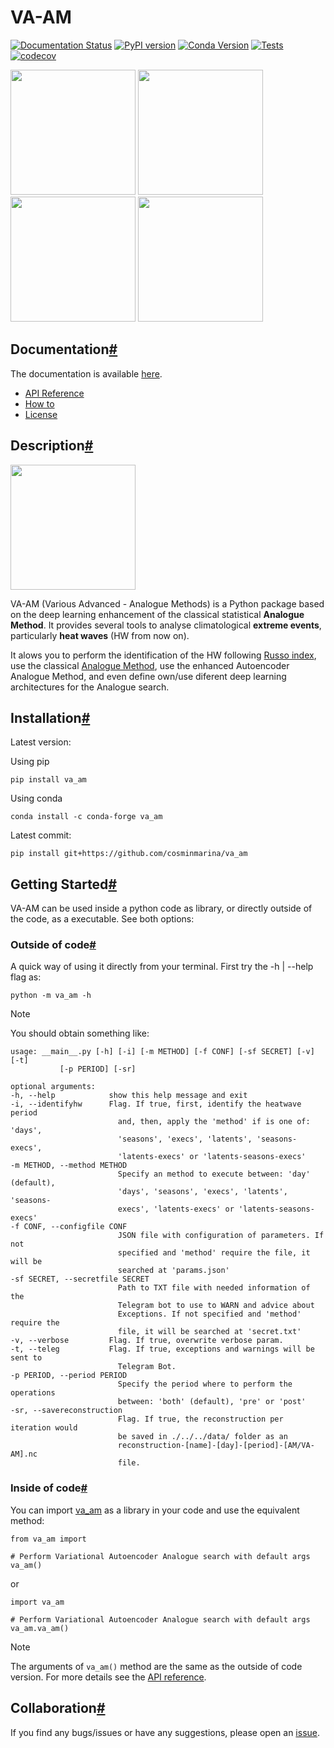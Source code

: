 # VA-AM
[![Documentation Status](https://readthedocs.org/projects/va-am/badge/?version=latest)](https://va-am.readthedocs.io/en/latest/?badge=latest)
[![PyPI version](https://badge.fury.io/py/va-am.svg)](https://badge.fury.io/py/va-am)
[![Conda Version](https://img.shields.io/conda/vn/conda-forge/va-am.svg)](https://anaconda.org/conda-forge/va-am)
[![Tests](https://github.com/GheodeAI/va_am/actions/workflows/python-package.yml/badge.svg?label=Test)](https://github.com/GheodeAI/va_am/actions/workflows/python-package.yml)
[![codecov](https://codecov.io/gh/GheodeAI/va_am/branch/master/graph/badge.svg)](https://codecov.io/gh/GheodeAI/va_am)

<img src="https://raw.githubusercontent.com/cosminmarina/va_am/master/docs/_static/distribution.png" width="200" /> <img src="https://raw.githubusercontent.com/cosminmarina/va_am/master/docs/_static/identification.png" width="200" /> <img src="https://raw.githubusercontent.com/cosminmarina/va_am/master/docs/_static/identification2.png" width="200" /> <img src="https://raw.githubusercontent.com/cosminmarina/va_am/master/docs/_static/distribution2.png" width="200" />

Documentation[#](#documentation "Permalink to this heading")
--------------

The documentation is available [here](https://va-am.readthedocs.io/).

- [API Reference](https://va-am.readthedocs.io/en/latest/modules.html)
- [How to](https://va-am.readthedocs.io/en/latest/how_to.html)
- [License](https://va-am.readthedocs.io/en/latest/license.html)

Description[#](#description "Permalink to this heading")
------------

<img src="https://raw.githubusercontent.com/cosminmarina/va_am/master/docs/_static/va-am.png" width="200" />

VA-AM (Various Advanced - Analogue Methods) is a Python package based on the deep learning enhancement of the classical statistical **Analogue Method**. It provides several tools to analyse climatological **extreme events**, particularly **heat waves** (HW from now on).

It alows you to perform the identification of the HW following [Russo index](https://iopscience.iop.org/article/10.1088/1748-9326/10/12/124003), use the classical [Analogue Method](https://journals.ametsoc.org/view/journals/clim/12/8/1520-0442_1999_012_2474_tamaas_2.0.co_2.xml), use the enhanced Autoencoder Analogue Method, and even define own/use diferent deep learning architectures for the Analogue search.

Installation[#](#installation "Permalink to this heading")
-------------

Latest version:

Using pip

```
pip install va_am
```

Using conda

```
conda install -c conda-forge va_am
```

Latest commit:

```
pip install git+https://github.com/cosminmarina/va_am
```

Getting Started[#](#getting-started "Permalink to this heading")
----------------

VA-AM can be used inside a python code as library, or directly outside of the code, as a executable. See both options:

### Outside of code[#](#outside-of-code "Permalink to this heading")

A quick way of using it directly from your terminal. First try the -h | --help flag as:

```
python -m va_am -h
```

Note

You should obtain something like:

```
usage: __main__.py [-h] [-i] [-m METHOD] [-f CONF] [-sf SECRET] [-v] [-t]
           [-p PERIOD] [-sr]

optional arguments:
-h, --help            show this help message and exit
-i, --identifyhw      Flag. If true, first, identify the heatwave period
                        and, then, apply the 'method' if is one of: 'days',
                        'seasons', 'execs', 'latents', 'seasons-execs',
                        'latents-execs' or 'latents-seasons-execs'
-m METHOD, --method METHOD
                        Specify an method to execute between: 'day' (default),
                        'days', 'seasons', 'execs', 'latents', 'seasons-
                        execs', 'latents-execs' or 'latents-seasons-execs'
-f CONF, --configfile CONF
                        JSON file with configuration of parameters. If not
                        specified and 'method' require the file, it will be
                        searched at 'params.json'
-sf SECRET, --secretfile SECRET
                        Path to TXT file with needed information of the
                        Telegram bot to use to WARN and advice about
                        Exceptions. If not specified and 'method' require the
                        file, it will be searched at 'secret.txt'
-v, --verbose         Flag. If true, overwrite verbose param.
-t, --teleg           Flag. If true, exceptions and warnings will be sent to
                        Telegram Bot.
-p PERIOD, --period PERIOD
                        Specify the period where to perform the operations
                        between: 'both' (default), 'pre' or 'post'
-sr, --savereconstruction
                        Flag. If true, the reconstruction per iteration would
                        be saved in ./../../data/ folder as an
                        reconstruction-[name]-[day]-[period]-[AM/VA-AM].nc
                        file.
```

### Inside of code[#](#inside-of-code "Permalink to this heading")

You can import [va_am](https://va-am.readthedocs.io/en/latest/va_am.html) as a library in your code and use the equivalent method:

```
from va_am import

# Perform Variational Autoencoder Analogue search with default args
va_am()
```

or

```
import va_am

# Perform Variational Autoencoder Analogue search with default args
va_am.va_am()
```

Note

The arguments of `va_am()` method are the same as the outside of code version. For more details see the [API reference](https://va-am.readthedocs.io/en/latest/va_am.html).

Collaboration[#](#collaboration "Permalink to this heading")
--------------

If you find any bugs/issues or have any suggestions, please open an [issue](https://github.com/cosminmarina/va_am/issues/new).
